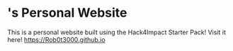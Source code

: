# <Ethan Trantalis>'s Personal Website
This is a personal website built using the Hack4Impact Starter Pack!
<You can add any description you want here>
Visit it here! https://Rob0t3000.github.io
